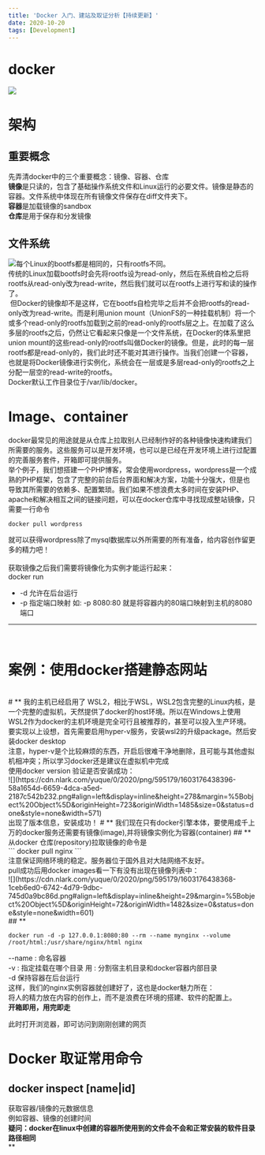 ```yaml
---
title: 'Docker 入门、建站及取证分析【持续更新】'
date: 2020-10-20
tags: [Development]
---
```


# docker
![](https://cdn.nlark.com/yuque/0/2020/png/595179/1602727941904-2258800b-a5b2-4f91-99f9-f8462758756d.png#align=left&display=inline&height=330&margin=%5Bobject%20Object%5D&originHeight=330&originWidth=660&size=0&status=done&style=none&width=660)
<a name="Owcro"></a>
# 架构
<a name="3pKVa"></a>
## 重要概念
先弄清docker中的三个重要概念：镜像、容器、仓库<br />**镜像**是只读的，包含了基础操作系统文件和Linux运行的必要文件。镜像是静态的容器。文件系统中体现在所有镜像文件保存在diff文件夹下。<br />**容器**是加载镜像的sandbox<br />**仓库**是用于保存和分发镜像<br />

<a name="wU07G"></a>
## 文件系统
![](https://cdn.nlark.com/yuque/0/2020/png/595179/1603176449280-6609832e-dbcd-469f-8328-a5c1950f9578.png)每个Linux的bootfs都是相同的，只有rootfs不同。<br />传统的Linux加载bootfs时会先将rootfs设为read-only，然后在系统自检之后将rootfs从read-only改为read-write，然后我们就可以在rootfs上进行写和读的操作了。<br />  但Docker的镜像却不是这样，它在bootfs自检完毕之后并不会把rootfs的read-only改为read-write。而是利用union mount（UnionFS的一种挂载机制）将一个或多个read-only的rootfs加载到之前的read-only的rootfs层之上。在加载了这么多层的rootfs之后，仍然让它看起来只像是一个文件系统，在Docker的体系里把union mount的这些read-only的rootfs叫做Docker的镜像。但是，此时的每一层rootfs都是read-only的，我们此时还不能对其进行操作。当我们创建一个容器，也就是将Docker镜像进行实例化，系统会在一层或是多层read-only的rootfs之上分配一层空的read-write的rootfs。<br />Docker默认工作目录位于/var/lib/docker。<br />

<a name="wODlx"></a>
# Image、container
docker最常见的用途就是从仓库上拉取别人已经制作好的各种镜像快速构建我们所需要的服务。这些服务可以是开发环境，也可以是已经在开发环境上进行过配置的完善服务套件，开箱即可提供服务。<br />举个例子，我们想搭建一个PHP博客，常会使用wordpress，wordpress是一个成熟的PHP框架，包含了完整的前台后台界面和解决方案，功能十分强大，但是也导致其所需要的依赖多、配置繁琐。我们如果不想浪费太多时间在安装PHP、apache和解决相互之间的链接问题，可以在docker仓库中寻找现成整站镜像，只需要一行命令
```shell
docker pull wordpress
```
就可以获得wordpress除了mysql数据库以外所需要的所有准备，给内容创作留更多的精力吧！<br />
<br />获取镜像之后我们需要将镜像化为实例才能运行起来：<br />docker run

- -d 允许在后台运行
- -p 指定端口映射 如: -p 8080:80 就是将容器内的80端口映射到主机的8080端口
- --


<br />

<a name="tRpKd"></a>
# 案例：使用docker搭建静态网站
<br />
<a name="DjnE3"></a>
# **
我的主机已经启用了 WSL2，相比于WSL，WSL2包含完整的Linux内核，是一个完整的虚拟机，天然提供了docker的host环境。所以在Windows上使用WSL2作为docker的主机环境是完全可行且被推荐的，甚至可以投入生产环境。<br />要实现以上设想，首先需要启用hyper-v服务，安装wsl2的升级package。然后安装docker desktop<br />注意，hyper-v是个比较麻烦的东西，开启后很难干净地删除，且可能与其他虚拟机相冲突；所以学习docker还是建议在虚拟机中完成<br />使用docker version 验证是否安装成功：<br />![](https://cdn.nlark.com/yuque/0/2020/png/595179/1603176438396-58a1654d-6659-4dca-a5ed-2187c542b232.png#align=left&display=inline&height=278&margin=%5Bobject%20Object%5D&originHeight=723&originWidth=1485&size=0&status=done&style=none&width=571)            <br />出现了版本信息，安装成功！
<a name="fUZWW"></a>
# **
我们现在只有docker引擎本体，要使用成千上万的docker服务还需要有镜像(image),并将镜像实例化为容器(container)
<a name="n9fWy"></a>
## **
从docker 仓库(repository)拉取镜像的命令是<br />
```
docker pull nginx
```
<br />注意保证网络环境的稳定。服务器位于国外且对大陆网络不友好。<br />pull成功后用docker images看一下有没有出现在镜像列表中：<br />![](https://cdn.nlark.com/yuque/0/2020/png/595179/1603176438368-1ceb6ed0-6742-4d79-9dbc-745d0a9bc86d.png#align=left&display=inline&height=29&margin=%5Bobject%20Object%5D&originHeight=72&originWidth=1482&size=0&status=done&style=none&width=601)<br />
<a name="eNU48"></a>
## **

```
docker run -d -p 127.0.0.1:8080:80 --rm --name mynginx --volume /root/html:/usr/share/nginx/html nginx
```


--name : 命名容器<br />-v : 指定挂载在哪个目录 用    :    分割宿主机目录和docker容器内部目录<br />-d 保持容器在后台运行<br />这样，我们的nginx实例容器就创建好了，这也是docker魅力所在：<br />将人的精力放在内容的创作上，而不是浪费在环境的搭建、软件的配置上。<br />**开箱即用，用完即走**

此时打开浏览器，即可访问到刚刚创建的网页

<a name="l1744"></a>
# Docker 取证常用命令
<a name="GV3Ba"></a>
## docker inspect [name|id]
获取容器/镜像的元数据信息<br />例如容器、镜像的创建时间<br />**疑问：docker在linux中创建的容器所使用到的文件会不会和正常安装的软件目录路径相同**<br />**<br />

<a name="S5APB"></a>
# 


